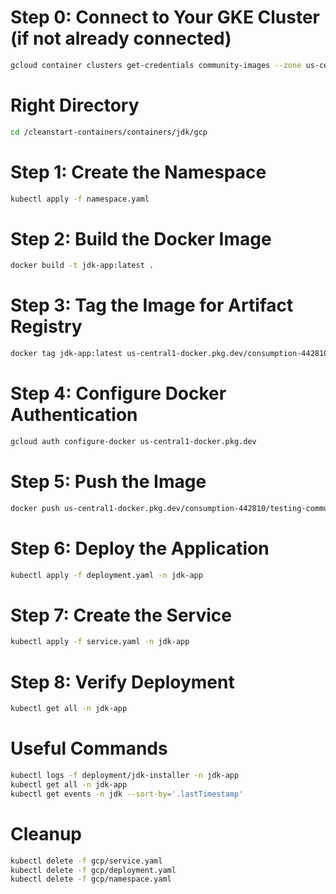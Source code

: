 # Step 0: Connect to Your GKE Cluster (if not already connected)
```bash
gcloud container clusters get-credentials community-images --zone us-central1-a
```
# Right Directory
```bash
cd /cleanstart-containers/containers/jdk/gcp
```

# Step 1: Create the Namespace
```bash
kubectl apply -f namespace.yaml
```

# Step 2: Build the Docker Image
```bash
docker build -t jdk-app:latest .
```

# Step 3: Tag the Image for Artifact Registry
```bash
docker tag jdk-app:latest us-central1-docker.pkg.dev/consumption-442810/testing-community-images/jdk-app:latest
```

# Step 4: Configure Docker Authentication
```bash
gcloud auth configure-docker us-central1-docker.pkg.dev
```

# Step 5: Push the Image
```bash
docker push us-central1-docker.pkg.dev/consumption-442810/testing-community-images/jdk-app:latest
```

# Step 6: Deploy the Application
```bash
kubectl apply -f deployment.yaml -n jdk-app
```

# Step 7: Create the Service
```bash
kubectl apply -f service.yaml -n jdk-app
```

# Step 8: Verify Deployment
```bash
kubectl get all -n jdk-app
```

# Useful Commands
```bash
kubectl logs -f deployment/jdk-installer -n jdk-app
kubectl get all -n jdk-app
kubectl get events -n jdk --sort-by='.lastTimestamp'
```

# Cleanup
```bash
kubectl delete -f gcp/service.yaml
kubectl delete -f gcp/deployment.yaml
kubectl delete -f gcp/namespace.yaml
```